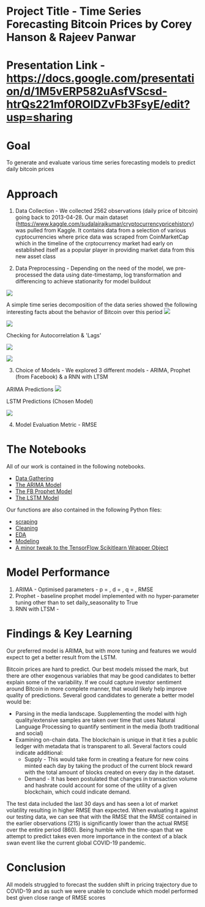 # Project Title - Time Series Forecasting Bitcoin Prices by Corey Hanson & Rajeev Panwar

# Presentation Link - https://docs.google.com/presentation/d/1M5vERP582uAsfVScsd-htrQs221mf0ROIDZvFb3FsyE/edit?usp=sharing

# Goal
To generate and evaluate various time series forecasting models to predict daily bitcoin prices

# Approach
1. Data Collection - We collected 2562 observations (daily price of bitcoin) going back to 2013-04-28. Our main dataset (https://www.kaggle.com/sudalairajkumar/cryptocurrencypricehistory) was pulled from Kaggle. It contains data from a selection of various cyptocurrencies where price data was scraped from CoinMarketCap which in the timeline of the crptocurrency market had early on established itself as a popular player in providing market data from this new asset class

2. Data Preprocessing - Depending on the need of the model, we pre-processed the data using date-timestamp, log transformation and differencing to achieve stationarity for model buildout

![](https://github.com/rajeevpanwar/Bitcoin-Heist-of-the-Century-/blob/master/imgs/btc_graph.png)

A simple time series decomposition of the data series showed the following interesting facts about the behavior of Bitcoin over this period
![](https://github.com/rajeevpanwar/Bitcoin-Heist-of-the-Century-/blob/master/imgs/ts_components.png)

![](https://github.com/rajeevpanwar/Bitcoin-Heist-of-the-Century-/blob/master/imgs/stationary_hist.png)

Checking for Autocorrelation & 'Lags'

![](https://github.com/rajeevpanwar/Bitcoin-Heist-of-the-Century-/blob/master/imgs/acf.png)

![](https://github.com/rajeevpanwar/Bitcoin-Heist-of-the-Century-/blob/master/imgs/pacf.png)


3. Choice of Models - We explored 3 different models - ARIMA, Prophet (from Facebook) & a RNN with LTSM

ARIMA Predictions
![](https://github.com/rajeevpanwar/Bitcoin-Heist-of-the-Century-/blob/master/imgs/arima_prediction.png)

LSTM Predictions (Chosen Model)

![](https://github.com/rajeevpanwar/Bitcoin-Heist-of-the-Century-/blob/master/imgs/lstm_pred2.png)

4. Model Evaluation Metric - RMSE


# The Notebooks

All of our work is contained in the following notebooks.
* [Data Gathering](bitcoin_data_gathering.ipynb)
* [The ARIMA Model](bitcoin_arima.ipynb)
* [The FB Prophet Model](bitcoin_prophet_normal.ipynb)
* [The LSTM Model](bitcoin_lstm.ipynb)

Our functions are also contained in the following Python files:
* [scraping](scraping_functions.py)
* [Cleaning](cleaning_functions.py)
* [EDA](eda_functions.py)
* [Modeling](modeling_functions.py)
* [A minor tweak to the TensorFlow Scikitlearn Wrapper Object](keras_wrapper_fix.py)


# Model Performance

1. ARIMA - Optimised parameters - p =   , d =   , q =        , RMSE
2. Prophet - baseline prophet model implemented with no hyper-parameter tuning other than to set daily_seasonality to True
3. RNN with LTSM -


# Findings & Key Learning
Our preferred model is ARIMA, but with more tuning and features we would expect to get a better result from the LSTM.

Bitcoin prices are hard to predict. Our best models missed the mark, but there are other exogenous variables that may be good candidates to better explain some of the variability. If we could capture investor sentiment around Bitcoin in more complete manner, that would likely help improve quality of predictions. Several good candidates to generate a better model would be:
* Parsing in the media landscape. Supplementing the model with high quality/extensive samples are taken over time that uses Natural Language Processing to quantify sentiment in the media (both traditional and social)
* Examining on-chain data. The blockchain is unique in that it ties a public ledger with metadata that is transparent to all. Several factors could indicate additional:
    * Supply - This would take form in creating a feature for new coins minted each day by taking the product of the current block reward with the total amount of blocks created on every day in the dataset.
    * Demand - It has been postulated that changes in transaction volume and hashrate could account for some of the utility of a given blockchain, which could indicate demand.

The test data included the last 30 days and has seen a lot of market volatility resulting in higher RMSE than expected. When evaluating it against our testing data, we can see that with the RMSE that the RMSE contained in the earlier observations (215) is significantly lower than the actual RMSE over the entire period (860). Being humble with the time-span that we attempt to predict takes even more importance in the context of a black swan event like the current global COVID-19 pandemic.


# Conclusion
All models struggled to forecast the sudden shift in pricing trajectory due to COVID-19 and as such we were unable to conclude which model performed best given close range of RMSE scores
